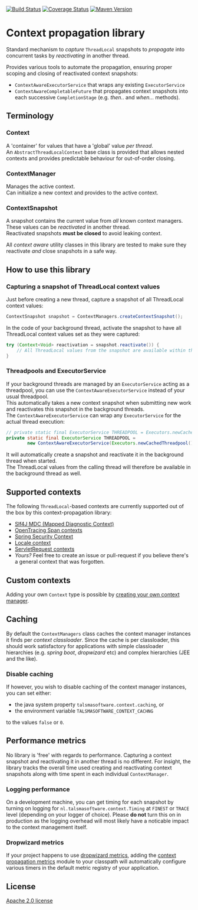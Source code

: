 [![Build Status][ci-img]][ci]
[![Coverage Status][coveralls-img]][coveralls]
[![Maven Version][maven-img]][maven]

# Context propagation library

Standard mechanism to _capture_ `ThreadLocal` snapshots 
to _propagate_ into concurrent tasks by _reactivating_ in another thread.

Provides various tools to automate the propagation, ensuring proper scoping and closing of reactivated context snapshots:
- `ContextAwareExecutorService` that wraps any existing `ExecutorService`
- `ContextAwareCompletableFuture` that propagates context snapshots into each successive `CompletionStage`
   (e.g. _then.._ and _when..._ methods).
   
## Terminology

### Context
A 'container' for values that have a 'global' value _per thread_.  
An `AbstractThreadLocalContext` base class is provided that allows nested contexts 
and provides predictable behaviour for out-of-order closing.

### ContextManager
Manages the active context.  
Can initialize a new context and provides to the active context.

### ContextSnapshot
A snapshot contains the current value from _all_ known context managers.  
These values can be _reactivated_ in another thread.  
Reactivated snapshots **must be closed** to avoid leaking context.  

All _context aware_ utility classes in this library are tested 
to make sure they reactivate _and_ close snapshots in a safe way.

## How to use this library

### Capturing a snapshot of ThreadLocal context values

Just before creating a new thread, capture a snapshot of all ThreadLocal context
values:
```java
ContextSnapshot snapshot = ContextManagers.createContextSnapshot();
```

In the code of your background thread, activate the snapshot to have all ThreadLocal
context values set as they were captured:
```java
try (Context<Void> reactivation = snapshot.reactivate()) {
    // All ThreadLocal values from the snapshot are available within this block
}
```

### Threadpools and ExecutorService

If your background threads are managed by an `ExecutorService` acting as a threadpool,
you can use the `ContextAwareExecutorService` instead of your usual threadpool.  
This automatically takes a new context snapshot when submitting new work
and reactivates this snapshot in the background threads.  
The `ContextAwareExecutorService` can wrap any `ExecutorService` for the actual thread execution:
```java
// private static final ExecutorService THREADPOOL = Executors.newCachedThreadpool();
private static final ExecutorService THREADPOOL = 
        new ContextAwareExecutorService(Executors.newCachedThreadpool());
```

It will automatically create a snapshot and reactivate it in the 
background thread when started.  
The ThreadLocal values from the calling thread will therefore 
be available in the background thread as well.

## Supported contexts

The following `ThreadLocal`-based contexts are currently supported 
out of the box by this context-propagation library:

- [Slf4J MDC (Mapped Diagnostic Context)][mdc propagation]
- [OpenTracing Span contexts][opentracing span propagation]
- [Spring Security Context]
- [Locale context][locale context]
- [ServletRequest contexts][servletrequest propagation]
- _Yours?_ Feel free to create an issue or pull-request
  if you believe there's a general context that was forgotten. 

## Custom contexts

Adding your own `Context` type is possible
by [creating your own context manager](../context-propagation-java5/README.md#creating-your-own-context-manager).

## Caching

By default the `ContextManagers` class caches the context manager instances it finds per
_context classloader_. Since the cache is per classloader, this should work satisfactory
for applications with simple classloader hierarchies (e.g. _spring boot_, _dropwizard_ etc) 
and complex hierarchies (JEE and the like).

### Disable caching

If however, you wish to disable caching of the context manager instances, you can set either:
- the java system property `talsmasoftware.context.caching`, or
- the environment variable `TALSMASOFTWARE_CONTEXT_CACHNG`

to the values `false` or `0`.

## Performance metrics

No library is 'free' with regards to performance.
Capturing a context snapshot and reactivating it in another thread is no different.
For insight, the library tracks the overall time used creating and reactivating
context snapshots along with time spent in each individual `ContextManager`.

### Logging performance
On a development machine, you can get timing for each snapshot by turning on logging
for `nl.talsmasoftware.context.Timing` at `FINEST` or `TRACE` level 
(depending on your logger of choice).
Please **do not** turn this on in production as the logging overhead will most likely
have a noticable impact to the context management itself.

### Dropwizard metrics
If your project happens to use [dropwizard metrics](https://metrics.dropwizard.io/),
adding the [context propagation metrics] module to your classpath will automatically 
configure various timers in the default metric registry of your application.

## License

[Apache 2.0 license](../LICENSE)


  [ci-img]: https://travis-ci.org/talsma-ict/context-propagation.svg?branch=develop
  [ci]: https://travis-ci.org/talsma-ict/context-propagation
  [maven-img]: https://img.shields.io/maven-metadata/v/http/central.maven.org/maven2/nl/talsmasoftware/context/context-propagation/maven-metadata.xml.svg
  [maven]: http://mvnrepository.com/artifact/nl.talsmasoftware.context
  [release-img]: https://img.shields.io/github/release/talsma-ict/context-propagation.svg
  [release]: https://github.com/talsma-ict/context-propagation/releases
  [coveralls-img]: https://coveralls.io/repos/github/talsma-ict/context-propagation/badge.svg
  [coveralls]: https://coveralls.io/github/talsma-ict/context-propagation

  [servletrequest propagation]: ../servletrequest-propagation
  [mdc propagation]: ../mdc-propagation
  [locale context]: ../locale-context
  [spring security context]: ../spring-security-context
  [opentracing span propagation]: ../opentracing-span-propagation
  [context propagation metrics]: ../context-propagation-metrics
  [default constructor]: https://en.wikipedia.org/wiki/Nullary_constructor
